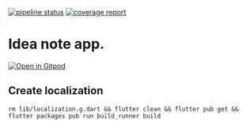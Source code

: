 [![pipeline status](https://gitlab.com/kitProject/idea_note/badges/develop/pipeline.svg)](https://gitlab.com/kitProject/idea_note/commits/develop)
[![coverage report](https://gitlab.com/kitProject/idea_note/badges/develop/coverage.svg)](https://gitlab.com/kitProject/idea_note/commits/develop)

# Idea note app.

[![Open in Gitpod](https://gitpod.io/button/open-in-gitpod.svg)](https://gitpod.io/#https://gitlab.com/kitProject/idea_note)

## Create localization
`rm lib/localization.g.dart && flutter clean && flutter pub get && flutter packages pub run build_runner build`
